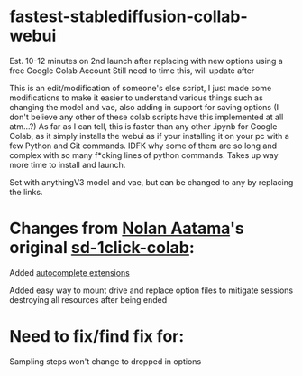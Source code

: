 # fastest-stablediffusion-collab-webui
Est. 10-12 minutes on 2nd launch after replacing with new options using a free Google Colab Account
Still need to time this, will update after    

This is an edit/modification of someone's else script, I just made some modifications to make it easier to understand various things such as changing the model and vae, also adding in support for saving options (I don't believe any other of these colab scripts have this implemented at all atm...?)
As far as I can tell, this is faster than any other .ipynb for Google Colab, as it simply installs the webui as if your installing it on your pc with a few Python and Git commands. IDFK why some of them are so long and complex with so many f*cking lines of python commands. Takes up way more time to install and launch.

Set with anythingV3 model and vae, but can be changed to any by replacing the links.

# Changes from [Nolan Aatama](https://github.com/nolanaatama)'s original [sd-1click-colab](https://github.com/nolanaatama/sd-1click-colab):
     
Added [autocomplete extensions](https://github.com/DominikDoom/a1111-sd-webui-tagcomplete) 

Added easy way to mount drive and replace option files to mitigate sessions destroying all resources after being ended


# Need to fix/find fix for:

Sampling steps won't change to dropped in options

